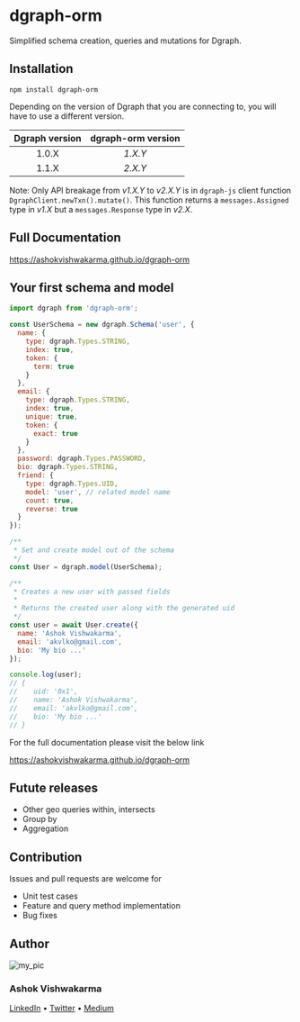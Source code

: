 # dgraph-orm
Simplified schema creation, queries and mutations for Dgraph.

## Installation

```
npm install dgraph-orm
```

Depending on the version of Dgraph that you are connecting to, you will have to
use a different version.

| Dgraph version | dgraph-orm version |
|:--------------:|:-----------------:|
|     1.0.X      |      *1.X.Y*      |
|     1.1.X      |      *2.X.Y*      |

Note: Only API breakage from *v1.X.Y* to *v2.X.Y* is in `dgraph-js` client
function `DgraphClient.newTxn().mutate()`. This function returns a `messages.Assigned`
type in *v1.X* but a `messages.Response` type in *v2.X*.

## Full Documentation

https://ashokvishwakarma.github.io/dgraph-orm

## Your first schema and model

```javascript
import dgraph from 'dgraph-orm';

const UserSchema = new dgraph.Schema('user', {
  name: {
    type: dgraph.Types.STRING,
    index: true,
    token: {
      term: true
    }
  },
  email: {
    type: dgraph.Types.STRING,
    index: true,
    unique: true,
    token: {
      exact: true
    }
  },
  password: dgraph.Types.PASSWORD,
  bio: dgraph.Types.STRING,
  friend: {
    type: dgraph.Types.UID,
    model: 'user', // related model name
    count: true,
    reverse: true
  }
});

/**
 * Set and create model out of the schema
 */
const User = dgraph.model(UserSchema);

/**
 * Creates a new user with passed fields
 *
 * Returns the created user along with the generated uid
 */
const user = await User.create({
  name: 'Ashok Vishwakarma',
  email: 'akvlko@gmail.com',
  bio: 'My bio ...'
});

console.log(user);
// {
//    uid: '0x1',
//    name: 'Ashok Vishwakarma',
//    email: 'akvlko@gmail.com',
//    bio: 'My bio ...'
// }
```

For the full documentation please visit the below link

https://ashokvishwakarma.github.io/dgraph-orm


## Futute releases

* Other geo queries within, intersects
* Group by
* Aggregation


## Contribution

Issues and pull requests are welcome for

* Unit test cases
* Feature and query method implementation
* Bug fixes

## Author
![my_pic](https://avatars1.githubusercontent.com/u/389185?s=100&v=1)

[](https://avatars1.githubusercontent.com/u/389185?s=460&v=4)
### Ashok Vishwakarma

[LinkedIn](https://www.linkedin.com/in/ashokvishwakarmaa/) &bull; [Twitter](https://twitter.com/_avishwakarma) &bull; [Medium](https://medium.com/@avishwakarma)
